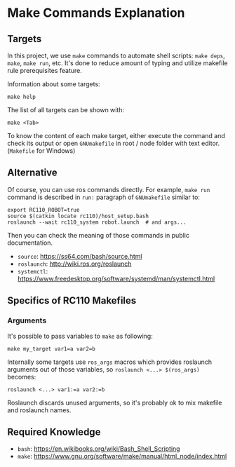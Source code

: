 # Make Commands Explanation
## Targets
In this project, we use `make` commands to automate shell scripts: `make deps`, `make`, `make run`, etc. It's done to reduce amount of typing and utilize makefile rule prerequisites feature.

Information about some targets:
```shell
make help
```

The list of all targets can be shown with:
```shell
make <Tab>
```

To know the content of each make target, either execute the command and check its output or open `GNUmakefile` in root / node folder with text editor. (`Makefile` for Windows)

## Alternative
Of course, you can use ros commands directly. For example, `make run` command is described in `run:` paragraph of `GNUmakefile` similar to:
```shell
export RC110_ROBOT=true
source $(catkin locate rc110)/host_setup.bash
roslaunch --wait rc110_system robot.launch  # and args...
```

Then you can check the meaning of those commands in public documentation.

* `source`: https://ss64.com/bash/source.html
* `roslaunch`: http://wiki.ros.org/roslaunch
* `systemctl`: https://www.freedesktop.org/software/systemd/man/systemctl.html

## Specifics of RC110 Makefiles
### Arguments
It's possible to pass variables to `make` as following:
```shell
make my_target var1=a var2=b
```

Internally some targets use `ros_args` macros which provides roslaunch arguments out of those variables, so `roslaunch <...> $(ros_args)` becomes:
```shell
roslaunch <...> var1:=a var2:=b
```

Roslaunch discards unused arguments, so it's probably ok to mix makefile and roslaunch names.

## Required Knowledge

* `bash`: https://en.wikibooks.org/wiki/Bash_Shell_Scripting
* `make`: https://www.gnu.org/software/make/manual/html_node/index.html